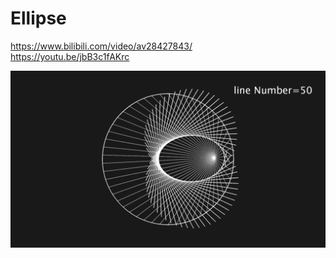 # Ellipse
https://www.bilibili.com/video/av28427843/</br>
https://youtu.be/jbB3c1fAKrc
 
![img](ellipse1.png)

